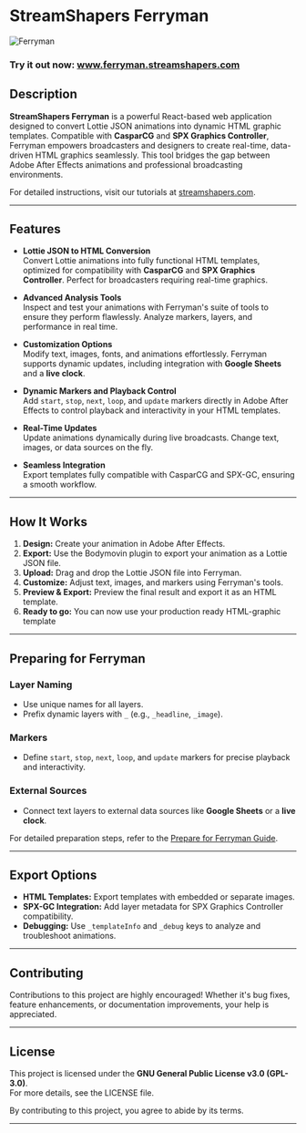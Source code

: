 # StreamShapers Ferryman
![Ferryman](https://github.com/user-attachments/assets/8f55d5b7-b72d-4ba8-9fe9-d00603962931)

### Try it out now: www.ferryman.streamshapers.com
## Description

**StreamShapers Ferryman** is a powerful React-based web application designed to convert Lottie JSON animations into dynamic HTML graphic templates. Compatible with **CasparCG** and **SPX Graphics Controller**, Ferryman empowers broadcasters and designers to create real-time, data-driven HTML graphics seamlessly. This tool bridges the gap between Adobe After Effects animations and professional broadcasting environments.

For detailed instructions, visit our tutorials at [streamshapers.com](https://streamshapers.com).

---

## Features

- **Lottie JSON to HTML Conversion**  
  Convert Lottie animations into fully functional HTML templates, optimized for compatibility with **CasparCG** and **SPX Graphics Controller**. Perfect for broadcasters requiring real-time graphics.

- **Advanced Analysis Tools**  
  Inspect and test your animations with Ferryman's suite of tools to ensure they perform flawlessly. Analyze markers, layers, and performance in real time.

- **Customization Options**  
  Modify text, images, fonts, and animations effortlessly. Ferryman supports dynamic updates, including integration with **Google Sheets** and a **live clock**.

- **Dynamic Markers and Playback Control**  
  Add `start`, `stop`, `next`, `loop`, and `update` markers directly in Adobe After Effects to control playback and interactivity in your HTML templates.

- **Real-Time Updates**  
  Update animations dynamically during live broadcasts. Change text, images, or data sources on the fly.

- **Seamless Integration**  
  Export templates fully compatible with CasparCG and SPX-GC, ensuring a smooth workflow.

---

## How It Works

1. **Design:** Create your animation in Adobe After Effects.
2. **Export:** Use the Bodymovin plugin to export your animation as a Lottie JSON file.
3. **Upload:** Drag and drop the Lottie JSON file into Ferryman.
4. **Customize:** Adjust text, images, and markers using Ferryman's tools.
5. **Preview & Export:** Preview the final result and export it as an HTML template.
6. **Ready to go:** You can now use your production ready HTML-graphic template

---

## Preparing for Ferryman

### Layer Naming
- Use unique names for all layers.
- Prefix dynamic layers with `_` (e.g., `_headline`, `_image`).

### Markers
- Define `start`, `stop`, `next`, `loop`, and `update` markers for precise playback and interactivity.

### External Sources
- Connect text layers to external data sources like **Google Sheets** or a **live clock**.

For detailed preparation steps, refer to the [Prepare for Ferryman Guide](https://streamshapers.com/prepare-for-ferryman).

---

## Export Options

- **HTML Templates:** Export templates with embedded or separate images.
- **SPX-GC Integration:** Add layer metadata for SPX Graphics Controller compatibility.
- **Debugging:** Use `_templateInfo` and `_debug` keys to analyze and troubleshoot animations.

---

## Contributing

Contributions to this project are highly encouraged! Whether it's bug fixes, feature enhancements, or documentation improvements, your help is appreciated.

---

## License

This project is licensed under the **GNU General Public License v3.0 (GPL-3.0)**.  
For more details, see the LICENSE file.

By contributing to this project, you agree to abide by its terms.

---
